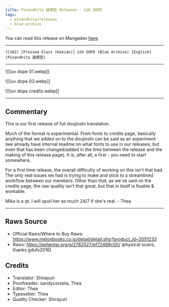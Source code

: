 ```yaml
---
title: Pinandhita 論理型 Releases - LUV DOPE
tags:
  - pinandhita/releases
  - blue-archive
---
```

You can read this release on Mangadex [here](https://mangadex.org/title/d74b381c-5ab5-4a1b-9d73-e060a18183e0/blue-archive-luv-dope).

---

`(C102) [Pressed Glass (Kakido)] LUV DOPE (Blue Archive) [English] (Pinandhita 論理型)`

---

![[luv dope 01.webp]]

![[luv dope 03.webp]]

![[luv dope credits.webp]]

---

## Commentary

This is our first release of full doujinshi translation.

Much of the format is experimental. From fonts to credits page, basically anything that we added on to the doujinshi can be said as an experiment (we already have internal readme on what fonts to use in our releases, but even that has been changed/added in the time between the release and the making of this release page). It is, after all, a first - you need to start somewhere.

For a first time release, the overall difficulty of working on this isn't that bad. The only real issues we had is trying to make and stick to a streamlined workflow between our members. Other than that, as we've said on the credits page, the raw quality isn't that great, but that in itself is fixable & workable.

Mika is a qt. I will spoil her so much 24/7 if she's real. - Thea

---

## Raws Source

- Official Raws/Where to Buy Raws: https://www.melonbooks.co.jp/detail/detail.php?product_id=2051233
- Raws: https://exhentai.org/g/2762527/ef72489c00/ (physical scans, thanks gdufs2016)

## Credits

- Translator: Shirayuri
- Proofreader: sandycorzeta, Thea
- Editor: Thea
- Typesetter: Thea
- Quality Checker: Shirayuri